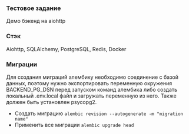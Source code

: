 ### Тестовое задание

Демо бэкенд на aiohttp

### Стэк

Aiohttp, SQLAlchemy, PostgreSQL, Redis, Docker


### Миграции

Для создания миграций алембику необходимо соединение c базой данных,
поэтому нужно экспортировать переменную окружения BACKEND_PG_DSN
перед запуском команд алембика либо создать локальный .env.local
файл и загружать переменную из него. Также должен быть установлен
psycopg2.

 - Создать миграцию `alembic revision --autogenerate -m "migration name"`
 - Применить все миграции `alembic upgrade head`
